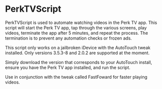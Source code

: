 # PerkTVScript

PerkTVScript is used to automate watching videos in the Perk TV app. This script will start the Perk TV app, tap through the various screens, play videos, terminate the app after 5 minutes, and repeat the process. The termination is to prevent any automation checks or frozen ads.

This script only works on a jailbroken iDevice with the AutoTouch tweak installed. Only versions 3.5.3-8 and 2.0.2 are supported at the moment.

Simply download the version that corresponds to your AutoTouch install, ensure you have the Perk TV app installed, and run the script.

Use in conjunction with the tweak called FastFoward for faster playing videos.
